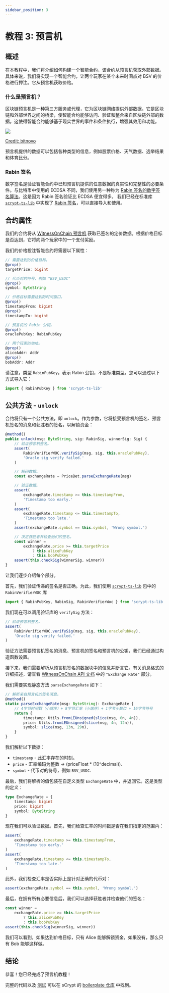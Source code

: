 ```yaml
---
sidebar_position: 3
---
```


# 教程 3: 预言机

## 概述

在本教程中，我们将介绍如何构建一个智能合约，该合约从预言机获取外部数据。具体来说，我们将实现一个智能合约，让两个玩家在某个未来时间点对 BSV 的价格进行押注。它从预言机获取价格。

### 什么是预言机？
区块链预言机是一种第三方服务或代理，它为区块链网络提供外部数据。它是区块链和外部世界之间的桥梁，使智能合约能够访问、验证和整合来自区块链外部的数据。这使得智能合约能够基于现实世界的事件和条件执行，增强其效用和功能。

![](/sCrypt/oracle-01.jpeg) 

[Credit: bitnovo](https://blog.bitnovo.com/en/what-is-a-blockchain-oracle/)

预言机提供的数据可以包括各种类型的信息，例如股票价格、天气数据、选举结果和体育比分。

### Rabin 签名
数字签名是验证智能合约中已知预言机提供的任意数据的真实性和完整性的必要条件。与比特币中使用的 ECDSA 不同，我们使用另一种称为 [Rabin 签名的数字签名算法](https://en.wikipedia.org/wiki/Rabin_signature_algorithm)。这是因为 Rabin 签名验证比 ECDSA 便宜得多。
我们已经在标准库 [`scrypt-ts-lib`](https://www.npmjs.com/package/scrypt-ts-lib) 中实现了 [Rabin 签名](https://github.com/sCrypt-Inc/scrypt-ts-lib/blob/master/src/rabinSignature.ts)，可以直接导入和使用。

## 合约属性

我们的合约将从 [WitnessOnChain 预言机](https://witnessonchain.com) 获取已签名的定价数据。根据价格目标是否达到，它将向两个玩家中的一个支付奖励。

我们的价格投注智能合约将需要以下属性：

```ts
// 需要达到的价格目标。
@prop()
targetPrice: bigint

// 代币对的符号，例如 "BSV_USDC"
@prop()
symbol: ByteString

// 价格目标需要达到的时间窗口。
@prop()
timestampFrom: bigint
@prop()
timestampTo: bigint

// 预言机的 Rabin 公钥。
@prop()
oraclePubKey: RabinPubKey

// 两个玩家的地址。
@prop()
aliceAddr: Addr
@prop()
bobAddr: Addr
```

请注意，类型 `RabinPubKey`，表示 Rabin 公钥，不是标准类型。您可以通过以下方式导入它：

```ts
import { RabinPubKey } from 'scrypt-ts-lib'
```

## 公共方法 - `unlock`

合约将只有一个公共方法，即 `unlock`。作为参数，它将接受预言机的签名、预言机签名的消息和获胜者的签名，以解锁资金：

```ts
@method()
public unlock(msg: ByteString, sig: RabinSig, winnerSig: Sig) {
    // 验证预言机签名。
    assert(
        RabinVerifierWOC.verifySig(msg, sig, this.oraclePubKey),
        'Oracle sig verify failed.'
    )

    // 解码数据。
    const exchangeRate = PriceBet.parseExchangeRate(msg)

    // 验证数据。
    assert(
        exchangeRate.timestamp >= this.timestampFrom,
        'Timestamp too early.'
    )
    assert(
        exchangeRate.timestamp <= this.timestampTo,
        'Timestamp too late.'
    )
    assert(exchangeRate.symbol == this.symbol, 'Wrong symbol.')

    // 决定获胜者并检查他们的签名。
    const winner =
        exchangeRate.price >= this.targetPrice
            ? this.alicePubKey
            : this.bobPubKey
    assert(this.checkSig(winnerSig, winner))
}
```

让我们逐步介绍每个部分。

首先，我们验证传递的签名是否正确。为此，我们使用 [`scrypt-ts-lib`](https://www.npmjs.com/package/scrypt-ts-lib) 包中的 `RabinVerifierWOC` 库

```ts
import { RabinPubKey, RabinSig, RabinVerifierWoc } from 'scrypt-ts-lib'
```

我们现在可以调用验证库的 `verifySig` 方法：

```ts
// 验证预言机签名。
assert(
    RabinVerifierWOC.verifySig(msg, sig, this.oraclePubKey),
    'Oracle sig verify failed.'
)
``` 
验证方法需要预言机签名的消息、预言机的签名和预言机的公钥，我们已经通过构造函数设置。

接下来，我们需要解析从预言机签名的数据块中的信息并断言它。有关消息格式的详细描述，请查看 [WitnessOnChain API 文档](https://witnessonchain.com) 中的 `"Exchange Rate"` 部分。

我们需要实现静态方法 `parseExchangeRate` 如下：

```ts
// 解析来自预言机的签名消息。
@method()
static parseExchangeRate(msg: ByteString): ExchangeRate {
    // 4字节时间戳（小端序）+ 8字节汇率（小端序）+ 1字节小数位 + 16字节符号
    return {
        timestamp: Utils.fromLEUnsigned(slice(msg, 0n, 4n)),
        price: Utils.fromLEUnsigned(slice(msg, 4n, 12n)),
        symbol: slice(msg, 13n, 29n),
    }
}
```

我们解析以下数据：
- `timestamp` - 此汇率存在的时刻。
- `price` - 汇率编码为整数 -> (priceFloat * (10^decimal)).
- `symbol` - 代币对的符号，例如 `BSV_USDC`.

最后，我们将解析的值包装在自定义类型 `ExchangeRate` 中，并返回它。这是类型的定义：

```ts
type ExchangeRate = {
    timestamp: bigint
    price: bigint
    symbol: ByteString
}
```

现在我们可以验证数据。首先，我们检查汇率的时间戳是否在我们指定的范围内：

```ts
assert(
    exchangeRate.timestamp >= this.timestampFrom,
    'Timestamp too early.'
)
assert(
    exchangeRate.timestamp <= this.timestampTo,
    'Timestamp too late.'
)
```

此外，我们检查汇率是否实际上是针对正确的代币对：

```ts
assert(exchangeRate.symbol == this.symbol, 'Wrong symbol.')
```

最后，在拥有所有必要信息后，我们可以选择获胜者并检查他们的签名：

```ts
const winner =
    exchangeRate.price >= this.targetPrice
        ? this.alicePubKey
        : this.bobPubKey
assert(this.checkSig(winnerSig, winner))
```

我们可以看到，如果达到价格目标，只有 Alice 能够解锁资金，如果没有，那么只有 Bob 能够这样做。


## 结论

恭喜！您已经完成了预言机教程！

完整的代码以及 [测试](https://github.com/sCrypt-Inc/boilerplate/blob/master/tests/priceBet.test.ts) 可以在 sCrypt 的 [boilerplate 仓库](https://github.com/sCrypt-Inc/boilerplate/blob/master/src/contracts/priceBet.ts) 中找到。


